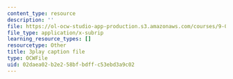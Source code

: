 ```yaml
---
content_type: resource
description: ''
file: https://ol-ocw-studio-app-production.s3.amazonaws.com/courses/9-00sc-introduction-to-psychology-fall-2011/02daea02b2e258bfbdffc53ebd3a9c02_lanmHS0JwYI.vtt
file_type: application/x-subrip
learning_resource_types: []
resourcetype: Other
title: 3play caption file
type: OCWFile
uid: 02daea02-b2e2-58bf-bdff-c53ebd3a9c02
---
```

